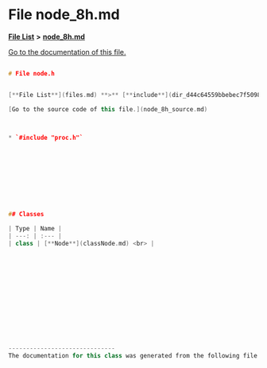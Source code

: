 
# File node\_8h.md

[**File List**](files.md) **>** [**node\_8h.md**](node__8h_8md.md)

[Go to the documentation of this file.](node__8h_8md.md) 


````cpp

# File node.h


[**File List**](files.md) **>** [**include**](dir_d44c64559bbebec7f509842c48db8b23.md) **>** [**node.h**](node_8h.md)

[Go to the source code of this file.](node_8h_source.md)



* `#include "proc.h"`










## Classes

| Type | Name |
| ---: | :--- |
| class | [**Node**](classNode.md) <br> |














------------------------------
The documentation for this class was generated from the following file `include/node.h`
````

